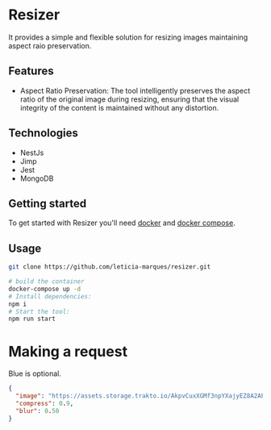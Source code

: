 # Resizer

It provides a simple and flexible solution for resizing images maintaining
aspect raio preservation.

## Features

- Aspect Ratio Preservation: The tool intelligently preserves the aspect ratio
  of the original image during resizing, ensuring that the visual integrity of
  the content is maintained without any distortion.

## Technologies

- NestJs
- Jimp
- Jest
- MongoDB

## Getting started

To get started with Resizer you'll need
[docker](https://docs.docker.com/engine/install/) and
[docker compose](https://docs.docker.com/compose/).

## Usage

```bash
git clone https://github.com/leticia-marques/resizer.git
```

```bash
# build the container
docker-compose up -d
# Install dependencies:
npm i
# Start the tool:
npm run start
```

# Making a request
Blue is optional.
```json
{
  "image": "https://assets.storage.trakto.io/AkpvCuxXGMf3npYXajyEZ8A2APn2/0e406885-9d03-4c72-bd92-c6411fbe5c49.jpeg",
  "compress": 0.9,
  "blur": 0.50
}
```
